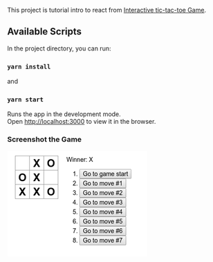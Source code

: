 This project is tutorial intro to react from [Interactive tic-tac-toe Game](https://pt-br.reactjs.org/tutorial/tutorial.html).

## Available Scripts

In the project directory, you can run:

### `yarn install`

and

### `yarn start`

Runs the app in the development mode.<br />
Open [http://localhost:3000](http://localhost:3000) to view it in the browser.



### Screenshot the Game

![Tic-Tac-Toe Game](./public/screenshot.png)


